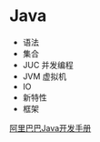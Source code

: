 # Java

- 语法
- 集合
- JUC 并发编程
- JVM 虚拟机
- IO
- 新特性
- 框架

[阿里巴巴Java开发手册](https://alibaba.github.io/p3c/)
